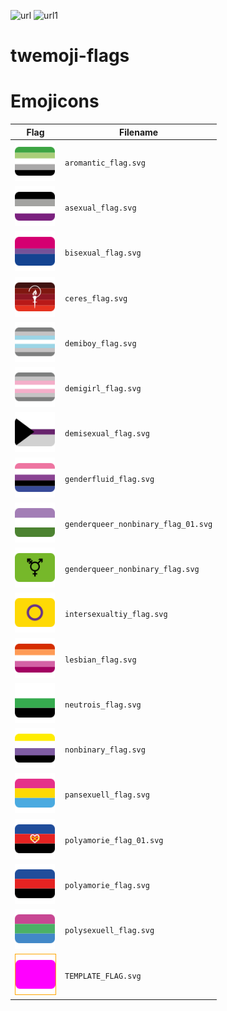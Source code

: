 ![url](https://img.shields.io/badge/current%20flag%20count-18-blue)
![url1](https://img.shields.io/github/last-commit/NikiNikOfficially/twemoji-flags)
# twemoji-flags

# Emojicons
| Flag | Filename |
|------|----------|
| <img width="64" src="/flags/aromantic_flag.svg" /> | `aromantic_flag.svg` |
| <img width="64" src="/flags/asexual_flag.svg" /> | `asexual_flag.svg` |
| <img width="64" src="/flags/bisexual_flag.svg" /> | `bisexual_flag.svg` |
| <img width="64" src="/flags/ceres_flag.svg" /> | `ceres_flag.svg` |
| <img width="64" src="/flags/demiboy_flag.svg" /> | `demiboy_flag.svg` |
| <img width="64" src="/flags/demigirl_flag.svg" /> | `demigirl_flag.svg` |
| <img width="64" src="/flags/demisexual_flag.svg" /> | `demisexual_flag.svg` |
| <img width="64" src="/flags/genderfluid_flag.svg" /> | `genderfluid_flag.svg` |
| <img width="64" src="/flags/genderqueer_nonbinary_flag_01.svg" /> | `genderqueer_nonbinary_flag_01.svg` |
| <img width="64" src="/flags/genderqueer_nonbinary_flag.svg" /> | `genderqueer_nonbinary_flag.svg` |
| <img width="64" src="/flags/intersexualtiy_flag.svg" /> | `intersexualtiy_flag.svg` |
| <img width="64" src="/flags/lesbian_flag.svg" /> | `lesbian_flag.svg` |
| <img width="64" src="/flags/neutrois_flag.svg" /> | `neutrois_flag.svg` |
| <img width="64" src="/flags/nonbinary_flag.svg" /> | `nonbinary_flag.svg` |
| <img width="64" src="/flags/pansexuell_flag.svg" /> | `pansexuell_flag.svg` |
| <img width="64" src="/flags/polyamorie_flag_01.svg" /> | `polyamorie_flag_01.svg` |
| <img width="64" src="/flags/polyamorie_flag.svg" /> | `polyamorie_flag.svg` |
| <img width="64" src="/flags/polysexuell_flag.svg" /> | `polysexuell_flag.svg` |
| <img width="64" src="/flags/TEMPLATE_FLAG.svg" style="border: 1px solid orange;" /> | `TEMPLATE_FLAG.svg` |




<!-- Work time: 1 h 14 min, 22.02.2021 -->
